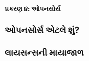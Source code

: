 પ્રકરણ ૪: ઓપનસોર્સ
----------------

ઓપનસોર્સ એટલે શું?
===============

લાયસન્સની માયાજાળ
===============